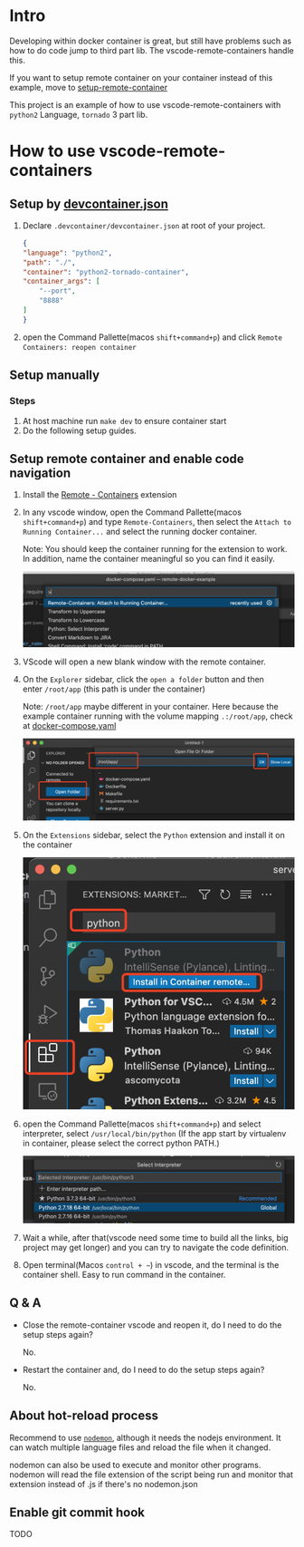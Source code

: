 # Intro
Developing within docker container is great, but still have problems such as how to do code jump to third part lib. The vscode-remote-containers handle this.

If you want to setup remote container on your container instead of this example, move to [setup-remote-container](#setup-remote-container-and-enable-code-navigation)

This project is an example of how to use vscode-remote-containers with `python2` Language, `tornado` 3 part lib.


# How to use vscode-remote-containers

## Setup by [devcontainer.json](https://code.visualstudio.com/docs/remote/devcontainerjson-reference)

1. Declare `.devcontainer/devcontainer.json` at root of your project.

    ```json
    {
    "language": "python2",
    "path": "./",
    "container": "python2-tornado-container",
    "container_args": [
        "--port",
        "8888"
    ]
    }
    ```

2. open the Command Pallette(macos `shift+command+p`) and click `Remote Containers: reopen container`

## Setup manually
### Steps
1. At host machine run `make dev` to ensure container start
2. Do the following setup guides.

## Setup remote container and enable code navigation
1. Install the [Remote - Containers](https://marketplace.visualstudio.com/items?itemName=ms-vscode-remote.remote-containers) extension
2. In any vscode window, open the Command Pallette(macos `shift+command+p`) and type `Remote-Containers`, then select the `Attach to Running Container...` and select the running docker container.

    Note: You should keep the container running for the extension to work. In addition, name the container meaningful so you can find it easily.
    
    ![Untitled](assets/attch-container.png)
    
3. VScode will open a new blank window with the remote container.
4. On the `Explorer` sidebar, click the `open a folder` button and then enter `/root/app` (this path is under the container)

    Note: `/root/app` maybe different in your container. Here because the example container running with the volume mapping `.:/root/app`, check at [docker-compose.yaml](docker-compose.yaml)

    ![Untitled](assets/open-code-folder.png)
    
5. On the `Extensions` sidebar, select the `Python` extension and install it on the container

    ![Untitled](assets/install-python-extension.png)

6. open the Command Pallette(macos `shift+command+p`) and select interpreter, select `/usr/local/bin/python` (If the app start by virtualenv in container, please select the correct python PATH.)

    ![Untitled](assets/select-interpreter.png)

7. Wait a while, after that(vscode need some time to build all the links, big project may get longer) and you can try to navigate the code definition.

8. Open terminal(Macos `control + ~`) in vscode, and the terminal is the container shell. Easy to run command in the container.

## Q & A

- Close the remote-container vscode and reopen it, do I need to do the setup steps again?

    No.

- Restart the container and, do I need to do the setup steps again?

    No.

## About hot-reload process
Recommend to use [`nodemon`](https://github.com/remy/nodemon), although it needs the nodejs environment.
It can watch multiple language files and reload the file when it changed.

nodemon can also be used to execute and monitor other programs. nodemon will read the file extension of the script being run and monitor that extension instead of .js if there's no nodemon.json

## Enable git commit hook
TODO
